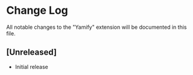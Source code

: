 # Change Log

All notable changes to the "Yamify" extension will be documented in this file.

## [Unreleased]

- Initial release